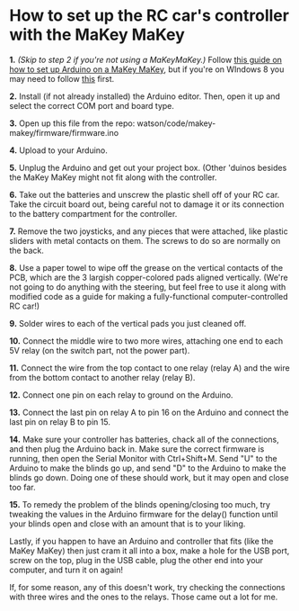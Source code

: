 How to set up the RC car's controller with the MaKey MaKey
==========================================================

**1.** *(Skip to step 2 if you're not using a MaKeyMaKey.)* Follow [this guide on how to set up Arduino on a MaKey MaKey](https://learn.sparkfun.com/tutorials/makey-makey-advanced-guide/installing-the-arduino-addon), but if you're on WIndows 8 you may need to follow [this](http://dhakshinamoorthy.wordpress.com/2012/05/14/installing-an-unsigned-driver-in-windows-8-x64/) first.

**2.** Install (if not already installed) the Arduino editor. Then, open it up and select the correct COM port and board type.

**3.** Open up this file from the repo: watson/code/makey-makey/firmware/firmware.ino

**4.** Upload to your Arduino.

**5.** Unplug the Arduino and get out your project box. (Other 'duinos besides the MaKey MaKey might not fit along with the controller.

**6.** Take out the batteries and unscrew the plastic shell off of your RC car. Take the circuit board out, being careful not to damage it or its connection to the battery compartment for the controller.

**7.** Remove the two joysticks, and any pieces that were attached, like plastic sliders with metal contacts on them. The screws to do so are normally on the back.

**8.** Use a paper towel to wipe off the grease on the vertical contacts of the PCB, which are the 3 largish copper-colored pads aligned vertically. (We're not going to do anything with the steering, but feel free to use it along with modified code as a guide for making a fully-functional computer-controlled RC car!)

**9.** Solder wires to each of the vertical pads you just cleaned off.

**10.** Connect the middle wire to two more wires, attaching one end to each 5V relay (on the switch part, not the power part).

**11.** Connect the wire from the top contact to one relay (relay A) and the wire from the bottom contact to another relay (relay B).

**12.** Connect one pin on each relay to ground on the Arduino.

**13.** Connect the last pin on relay A to pin 16 on the Arduino and connect the last pin on relay B to pin 15.

**14.** Make sure your controller has batteries, chack all of the connections, and then plug the Arduino back in. Make sure the correct firmware is running, then open the Serial Monitor with Ctrl+Shift+M. Send "U" to the Arduino to make the blinds go up, and send "D" to the Arduino to make the blinds go down. Doing one of these should work, but it may open and close too far.

**15.** To remedy the problem of the blinds opening/closing too much, try tweaking the values in the Arduino firmware for the delay() function until your blinds open and close with an amount that is to your liking.

Lastly, if you happen to have an Arduino and controller that fits (like the MaKey MaKey) then just cram it all into a box, make a hole for the USB port, screw on the top, plug in the USB cable, plug the other end into your computer, and turn it on again!

If, for some reason, any of this doesn't work, try checking the connections with three wires and the ones to the relays. Those came out a lot for me.